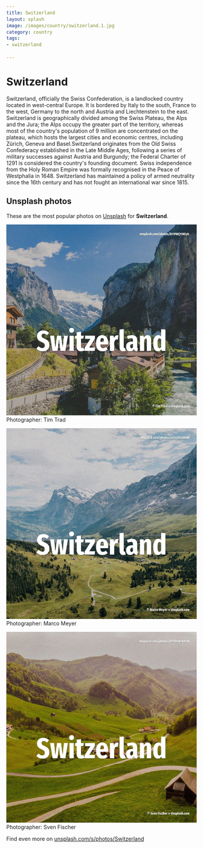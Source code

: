 ```yaml
---
title: Switzerland
layout: splash
image: /images/country/switzerland.1.jpg
category: country
tags:
- switzerland

---
```

# Switzerland

Switzerland, officially the Swiss Confederation, is a landlocked country located in west-central  Europe. It is bordered by Italy to the south, France to the west, Germany to the north and Austria and  Liechtenstein to the east. Switzerland is geographically divided among the Swiss Plateau, the Alps and the Jura; the Alps  occupy the greater part of the territory, whereas most of the country's population of 9 million are  concentrated on the plateau, which hosts the largest cities and economic centres, including Zürich,  Geneva and Basel.Switzerland originates from the Old Swiss Confederacy established in the Late  Middle Ages, following a series of military successes against Austria and Burgundy; the Federal  Charter of 1291 is considered the country's founding document. Swiss independence from the Holy Roman Empire was formally recognised in the Peace of Westphalia in  1648. Switzerland has maintained a policy of armed neutrality since the 16th century and has not fought  an international war since 1815. 

 
## Unsplash photos
These are the most popular photos on [Unsplash](https://unsplash.com) for **Switzerland**.
 
![Switzerland](/images/country/switzerland.1.jpg)
Photographer:  Tim Trad
 
![Switzerland](/images/country/switzerland.2.jpg)
Photographer:  Marco Meyer
 
![Switzerland](/images/country/switzerland.3.jpg)
Photographer:  Sven Fischer
 
Find even more on [unsplash.com/s/photos/Switzerland](https://unsplash.com/s/photos/Switzerland)
 
